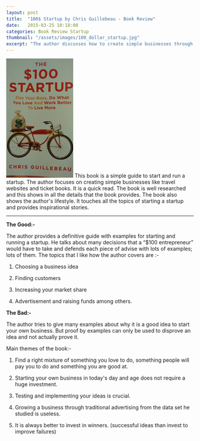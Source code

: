 ```yaml
---
layout: post
title:  "100$ Startup by Chris Guillebeau - Book Review"
date:   2015-03-25 10:18:00
categories: Book Review Startup
thumbnail: "/assets/images/100_dollar_startup.jpg"
excerpt: "The author discusses how to create simple businesses through his experience and through research. I review the book and list out why you will read it."
---
```


![100 Dollar Startup](/assets/images/100_dollar_startup.jpg)  This book is a simple guide to start and run a startup. The author focuses on
creating simple businesses like travel websites and ticket books. It is a quick read. The book is well researched and this shows in all the details that the book provides. The book also shows the author's lifestyle. It touches all the topics of starting a startup and provides inspirational stories. 

____


**The Good:-**

  
The author provides a definitive guide with examples for starting and running a
startup. He talks about many decisions that a “\$100 entrepreneur” would have to
take and defends each piece of advise with lots of examples; lots of them. The
topics that I like how the author covers are :-

1.  Choosing a business idea

2.  Finding customers

3.  Increasing your market share

4.  Advertisement and raising funds among others.

  
**The Bad:-**

The author tries to give many examples about why it is a good idea to start your
own business. But proof by examples can only be used to disprove an idea and not
actually prove it.

Main themes of the book:-

1.  Find a right mixture of something you love to do, something people will pay
    you to do and something you are good at.

2.  Starting your own business in today's day and age does not require a huge
    investment.

3.  Testing and implementing your ideas is crucial.

4.  Growing a business through traditional advertising from the data set he
    studied is useless.

5.  It is always better to invest in winners. (successful ideas than invest to
    improve failures)

 
